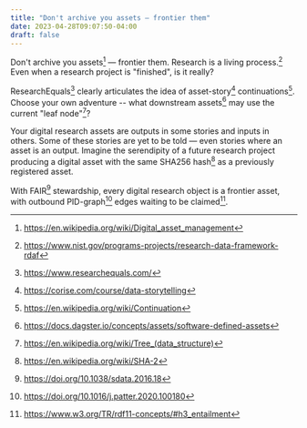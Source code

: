 ```yaml
---
title: "Don't archive you assets — frontier them"
date: 2023-04-28T09:07:50-04:00
draft: false
---
```


Don't archive you assets[^wpdam] — frontier them.
Research is a living process.[^rdaf]
Even when a research project is "finished", is it really?

ResearchEquals[^r=] clearly articulates the idea of asset-story[^coriseds] continuations[^wpcont].
Choose your own adventure -- what downstream assets[^dagstersda] may use the current "leaf node"[^wpt]?

Your digital research assets are outputs in some stories and inputs in others.
Some of these stories are yet to be told — even stories where an asset is an output.
Imagine the serendipity of a future research project producing a digital asset with the same SHA256 hash[^wpsha2] as a previously registered asset.

With FAIR[^fair] stewardship, every digital research object is a frontier asset, with outbound PID-graph[^pidgraph] edges waiting to be claimed[^rdfclaim].

[^wpdam]: https://en.wikipedia.org/wiki/Digital_asset_management
[^rdaf]: https://www.nist.gov/programs-projects/research-data-framework-rdaf
[^r=]: https://www.researchequals.com/
[^coriseds]: https://corise.com/course/data-storytelling
[^wpcont]: https://en.wikipedia.org/wiki/Continuation
[^dagstersda]: https://docs.dagster.io/concepts/assets/software-defined-assets
[^wpt]: https://en.wikipedia.org/wiki/Tree_(data_structure)
[^wpsha2]: https://en.wikipedia.org/wiki/SHA-2
[^fair]: https://doi.org/10.1038/sdata.2016.18
[^pidgraph]: https://doi.org/10.1016/j.patter.2020.100180
[^rdfclaim]: https://www.w3.org/TR/rdf11-concepts/#h3_entailment